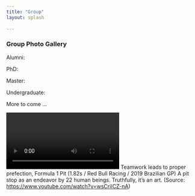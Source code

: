```yaml
---
title: "Group"
layout: splash
   
---
```


### Group Photo Gallery

Alumni:

PhD:

Master:

Undergraduate: 

More to come ...


![teamwork](/assets/videos/RedBull_PitStop.mp4)
Teamwork leads to proper prefection, Formula 1 Pit (1.82s / Red Bull Racing / 2019 Brazilian GP)
A pit stop as an endeavor by 22 human beings. Truthfully, it’s an art. (Source: https://www.youtube.com/watch?v=wsCriICZ-nA)